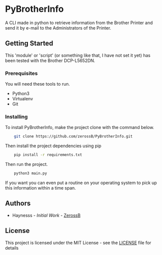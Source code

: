 # PyBrotherInfo
A CLI made in python to retrieve information from the Brother Printer and send it by e-mail to the Administrators of the Printer.

## Getting Started
This 'module' or 'script' (or something like that, I have not set it yet) has been tested with the Brother DCP-L5652DN.

### Prerequisites
You will need these tools to run.

- Python3
- Virtualenv
- Git

### Installing
To install PyBrotherInfo, make the project clone with the command below.

```bash
    git clone https://github.com/zerossB/PyBrotherInfo.git
```

Then install the project dependencies using pip

```bash
    pip install -r requirements.txt
```

Then run the project.

```bash
    python3 main.py
```

If you want you can even put a routine on your operating system to pick up this information within a time span.

## Authors

- Haynesss - *Initial Work* - [ZerossB](https://github.com/zerossb)

## License
This project is licensed under the MIT License - see the [LICENSE](LICENSE) file for details